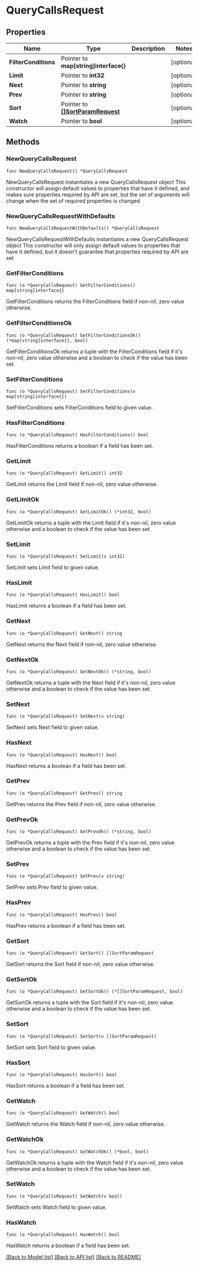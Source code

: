 # QueryCallsRequest

## Properties

Name | Type | Description | Notes
------------ | ------------- | ------------- | -------------
**FilterConditions** | Pointer to **map[string]interface{}** |  | [optional] 
**Limit** | Pointer to **int32** |  | [optional] 
**Next** | Pointer to **string** |  | [optional] 
**Prev** | Pointer to **string** |  | [optional] 
**Sort** | Pointer to [**[]SortParamRequest**](SortParamRequest.md) |  | [optional] 
**Watch** | Pointer to **bool** |  | [optional] 

## Methods

### NewQueryCallsRequest

`func NewQueryCallsRequest() *QueryCallsRequest`

NewQueryCallsRequest instantiates a new QueryCallsRequest object
This constructor will assign default values to properties that have it defined,
and makes sure properties required by API are set, but the set of arguments
will change when the set of required properties is changed

### NewQueryCallsRequestWithDefaults

`func NewQueryCallsRequestWithDefaults() *QueryCallsRequest`

NewQueryCallsRequestWithDefaults instantiates a new QueryCallsRequest object
This constructor will only assign default values to properties that have it defined,
but it doesn't guarantee that properties required by API are set

### GetFilterConditions

`func (o *QueryCallsRequest) GetFilterConditions() map[string]interface{}`

GetFilterConditions returns the FilterConditions field if non-nil, zero value otherwise.

### GetFilterConditionsOk

`func (o *QueryCallsRequest) GetFilterConditionsOk() (*map[string]interface{}, bool)`

GetFilterConditionsOk returns a tuple with the FilterConditions field if it's non-nil, zero value otherwise
and a boolean to check if the value has been set.

### SetFilterConditions

`func (o *QueryCallsRequest) SetFilterConditions(v map[string]interface{})`

SetFilterConditions sets FilterConditions field to given value.

### HasFilterConditions

`func (o *QueryCallsRequest) HasFilterConditions() bool`

HasFilterConditions returns a boolean if a field has been set.

### GetLimit

`func (o *QueryCallsRequest) GetLimit() int32`

GetLimit returns the Limit field if non-nil, zero value otherwise.

### GetLimitOk

`func (o *QueryCallsRequest) GetLimitOk() (*int32, bool)`

GetLimitOk returns a tuple with the Limit field if it's non-nil, zero value otherwise
and a boolean to check if the value has been set.

### SetLimit

`func (o *QueryCallsRequest) SetLimit(v int32)`

SetLimit sets Limit field to given value.

### HasLimit

`func (o *QueryCallsRequest) HasLimit() bool`

HasLimit returns a boolean if a field has been set.

### GetNext

`func (o *QueryCallsRequest) GetNext() string`

GetNext returns the Next field if non-nil, zero value otherwise.

### GetNextOk

`func (o *QueryCallsRequest) GetNextOk() (*string, bool)`

GetNextOk returns a tuple with the Next field if it's non-nil, zero value otherwise
and a boolean to check if the value has been set.

### SetNext

`func (o *QueryCallsRequest) SetNext(v string)`

SetNext sets Next field to given value.

### HasNext

`func (o *QueryCallsRequest) HasNext() bool`

HasNext returns a boolean if a field has been set.

### GetPrev

`func (o *QueryCallsRequest) GetPrev() string`

GetPrev returns the Prev field if non-nil, zero value otherwise.

### GetPrevOk

`func (o *QueryCallsRequest) GetPrevOk() (*string, bool)`

GetPrevOk returns a tuple with the Prev field if it's non-nil, zero value otherwise
and a boolean to check if the value has been set.

### SetPrev

`func (o *QueryCallsRequest) SetPrev(v string)`

SetPrev sets Prev field to given value.

### HasPrev

`func (o *QueryCallsRequest) HasPrev() bool`

HasPrev returns a boolean if a field has been set.

### GetSort

`func (o *QueryCallsRequest) GetSort() []SortParamRequest`

GetSort returns the Sort field if non-nil, zero value otherwise.

### GetSortOk

`func (o *QueryCallsRequest) GetSortOk() (*[]SortParamRequest, bool)`

GetSortOk returns a tuple with the Sort field if it's non-nil, zero value otherwise
and a boolean to check if the value has been set.

### SetSort

`func (o *QueryCallsRequest) SetSort(v []SortParamRequest)`

SetSort sets Sort field to given value.

### HasSort

`func (o *QueryCallsRequest) HasSort() bool`

HasSort returns a boolean if a field has been set.

### GetWatch

`func (o *QueryCallsRequest) GetWatch() bool`

GetWatch returns the Watch field if non-nil, zero value otherwise.

### GetWatchOk

`func (o *QueryCallsRequest) GetWatchOk() (*bool, bool)`

GetWatchOk returns a tuple with the Watch field if it's non-nil, zero value otherwise
and a boolean to check if the value has been set.

### SetWatch

`func (o *QueryCallsRequest) SetWatch(v bool)`

SetWatch sets Watch field to given value.

### HasWatch

`func (o *QueryCallsRequest) HasWatch() bool`

HasWatch returns a boolean if a field has been set.


[[Back to Model list]](../README.md#documentation-for-models) [[Back to API list]](../README.md#documentation-for-api-endpoints) [[Back to README]](../README.md)



